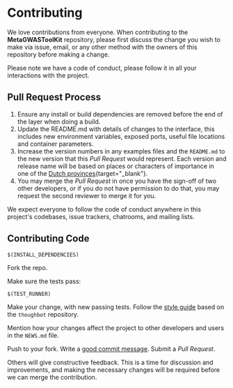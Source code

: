 # Contributing

We love contributions from everyone. When contributing to the **MetaGWASToolKit** repository, please first discuss the change you wish to make via issue,
email, or any other method with the owners of this repository before making a change. 

Please note we have a code of conduct, please follow it in all your interactions with the project.

## Pull Request Process

1. Ensure any install or build dependencies are removed before the end of the layer when doing a build.
2. Update the README.md with details of changes to the interface, this includes new environment variables, exposed ports, useful file locations and container parameters.
3. Increase the version numbers in any examples files and the `README.md` to the new version that this _Pull Request_ would represent. Each version and release name will be based on places or characters of importance in one of the [Dutch provinces](https://en.wikipedia.org/wiki/Provinces_of_the_Netherlands){target="_blank"}.
4. You may merge the _Pull Request_ in once you have the sign-off of two other developers, or if you do not have permission to do that, you may request the second reviewer to merge it for you.

We expect everyone to follow the code of conduct anywhere in this project's codebases, issue trackers, chatrooms, and mailing lists.

## Contributing Code

    $(INSTALL_DEPENDENCIES)

Fork the repo.

Make sure the tests pass:

    $(TEST_RUNNER)

Make your change, with new passing tests. Follow the [style guide][style] based on the `thoughbot` repository.

  [style]: https://github.com/thoughtbot/guides/tree/master/style

Mention how your changes affect the project to other developers and users in the `NEWS.md` file.

Push to your fork. Write a [good commit message][commit]. Submit a _Pull Request_.

  [commit]: http://tbaggery.com/2008/04/19/a-note-about-git-commit-messages.html

Others will give constructive feedback.
This is a time for discussion and improvements, and making the necessary changes will be required before we can merge the contribution.
